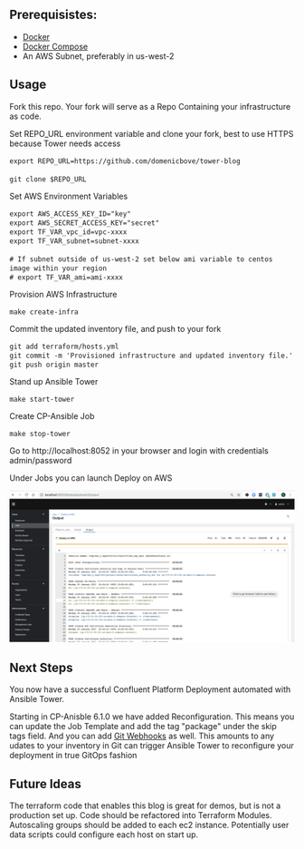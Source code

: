 ## Prerequisistes:
- [Docker](https://docs.docker.com/desktop/)
- [Docker Compose](https://docs.docker.com/compose/install/)
- An AWS Subnet, preferably in us-west-2

## Usage
Fork this repo. Your fork will serve as a Repo Containing your infrastructure as code.

Set REPO_URL environment variable and clone your fork, best to use HTTPS because Tower needs access
```
export REPO_URL=https://github.com/domenicbove/tower-blog

git clone $REPO_URL
```

Set AWS Environment Variables
```
export AWS_ACCESS_KEY_ID="key"
export AWS_SECRET_ACCESS_KEY="secret"
export TF_VAR_vpc_id=vpc-xxxx
export TF_VAR_subnet=subnet-xxxx

# If subnet outside of us-west-2 set below ami variable to centos image within your region
# export TF_VAR_ami=ami-xxxx
```

Provision AWS Infrastructure
```
make create-infra
```

Commit the updated inventory file, and push to your fork
```
git add terraform/hosts.yml
git commit -m 'Provisioned infrastructure and updated inventory file.'
git push origin master
```

Stand up Ansible Tower
```
make start-tower
```

Create CP-Ansible Job
```
make stop-tower
```

Go to http://localhost:8052 in your browser and login with credentials admin/password

Under Jobs you can launch Deploy on AWS

![](screenshots/job-output.png)

## Next Steps
You now have a successful Confluent Platform Deployment automated with Ansible Tower.

Starting in CP-Anisble 6.1.0 we have added Reconfiguration. This means you can update the Job Template and add the tag "package" under the skip tags field. And you can add [Git Webhooks](https://docs.ansible.com/ansible-tower/latest/html/userguide/webhooks.html) as well. This amounts to any udates to your inventory in Git can trigger Ansible Tower to reconfigure your deployment in true GitOps fashion

## Future Ideas
The terraform code that enables this blog is great for demos, but is not a production set up. Code should be refactored into Terraform Modules. Autoscaling groups should be added to each ec2 instance. Potentially user data scripts could configure each host on start up.
